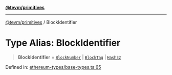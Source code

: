 [**@tevm/primitives**](../README.md)

***

[@tevm/primitives](../globals.md) / BlockIdentifier

# Type Alias: BlockIdentifier

> **BlockIdentifier** = [`BlockNumber`](BlockNumber.md) \| [`BlockTag`](BlockTag.md) \| [`Hash32`](Hash32.md)

Defined in: [ethereum-types/base-types.ts:65](https://github.com/evmts/primitives/blob/main/src/ethereum-types/base-types.ts#L65)
